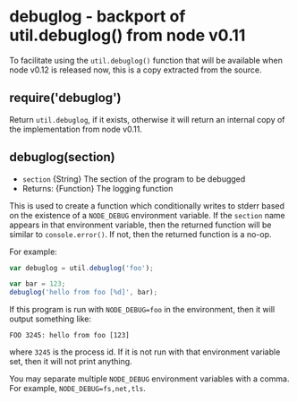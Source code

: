# debuglog - backport of util.debuglog() from node v0.11

To facilitate using the `util.debuglog()` function that will be available when
node v0.12 is released now, this is a copy extracted from the source.




<extoc></extoc>

## require('debuglog')

Return `util.debuglog`, if it exists, otherwise it will return an internal copy
of the implementation from node v0.11.

## debuglog(section)

* `section` {String} The section of the program to be debugged
* Returns: {Function} The logging function

This is used to create a function which conditionally writes to stderr
based on the existence of a `NODE_DEBUG` environment variable.  If the
`section` name appears in that environment variable, then the returned
function will be similar to `console.error()`.  If not, then the
returned function is a no-op.

For example:

```javascript
var debuglog = util.debuglog('foo');

var bar = 123;
debuglog('hello from foo [%d]', bar);
```

If this program is run with `NODE_DEBUG=foo` in the environment, then
it will output something like:

    FOO 3245: hello from foo [123]

where `3245` is the process id.  If it is not run with that
environment variable set, then it will not print anything.

You may separate multiple `NODE_DEBUG` environment variables with a
comma.  For example, `NODE_DEBUG=fs,net,tls`.
